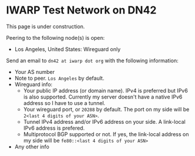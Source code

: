 # IWARP Test Network on DN42


This page is under construction.

Peering to the following node(s) is open:
- Los Angeles, United States: Wireguard only

Send an email to `dn42 at iwarp dot org` with the following information:
- Your AS number
- Note to peer. `Los Angeles` by default.
- Wireguard info:
  - Your public IP address (or domain name). IPv4 is preferred but IPv6 is also supported. Currently my server doesn't have a native IPv6 address so I have to use a tunnel.
  - Your wireguard port, or `20288` by default. The port on my side will be `2<last 4 digits of your ASN>`.
  - Tunnel IPv4 address and/or IPv6 address on your side. A link-local IPv6 address is prefered.
  - Multiprotocol BGP supported or not. If yes, the link-local address on my side will be `fe80::<last 4 digits of your ASN>`
- Any other info
